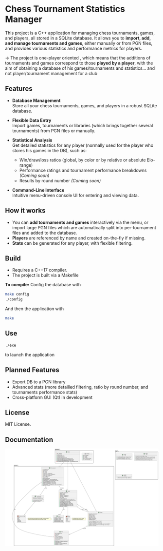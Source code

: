 # Chess Tournament Statistics Manager

This project is a C++ application for managing chess tournaments, games, and players, all stored in a SQLite database. 
It allows you to **import, add, and manage tournaments and games**, either manually or from PGN files, and provides various statistics and performance metrics for players.

→ The project is one-player oriented , which means that the additions of tournaments and games correspond to those **played by a player**, with the aim of obtaining a database of his games/tournaments and statistics... and not player/tournament management for a club

## Features

- **Database Management**  
  Store all your chess tournaments, games, and players in a robust SQLite database.

- **Flexible Data Entry**  
 Import games, tournaments or libraries (which brings together several tournaments) from PGN files or manually.

- **Statistical Analysis**  
  Get detailed statistics for any player (normally used for the player who stores his games in the DB), such as:
  - Win/draw/loss ratios (global, by color or by relative or absolute Elo-range)
  - Performance ratings and tournament performance breakdowns *(Coming soon)*
  - Results by round number *(Coming soon)*

- **Command-Line Interface**  
  Intuitive menu-driven console UI for entering and viewing data.

## How it works

- You can **add tournaments and games** interactively via the menu, or import large PGN files which are automatically split into per-tournament files and added to the database.
- **Players** are referenced by name and created on-the-fly if missing.
- **Stats** can be generated for any player, with flexible filtering.

## Build

- Requires a C++17 compiler.
- The project is built via a Makefile

**To compile:**
Config the database with
```sh
make config
./config
```

And then the application with
```sh
make
```

## Use
```sh
./exe
```
to launch the application

## Planned Features

- Export DB to a PGN library
- Advanced stats (more detailled filtering, ratio by round number, and tournaments performance stats)
- Cross-platform GUI (Qt) in development

## License
MIT License.

## Documentation
![UML Diagram](docs/class_diagramm.svg)




